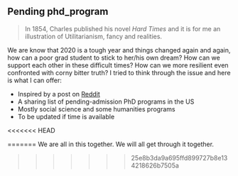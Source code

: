 ## Pending phd_program

> In 1854, Charles published his novel *Hard Times* and it is for me an illustration of Utilitarianism, fancy and realities. 

We are know that 2020 is a tough year and things changed again and again, how can a poor grad student to stick to her/his own dream? How can we support each other in these difficult times? How can we more resilient even confronted with corny bitter truth? I tried to think through the issue and here is what I can offer:

* Inspired by a post on [Reddit](https://www.reddit.com/r/gradadmissions/comments/iekjt5/updated_list_of_programs_not_accepting_applicants/)
* A sharing list of pending-admission PhD programs in the US
* Mostly social science and some humanities programs
* To be updated if time is available 

<<<<<<< HEAD


=======
We are all in this together. We will all get through it together.
>>>>>>> 25e8b3da9a695ffd899727b8e134218626b7505a
